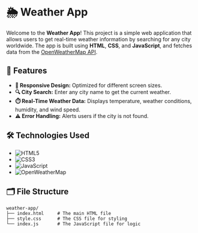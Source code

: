 # 🌦️ Weather App

Welcome to the **Weather App**! This project is a simple web application that allows users to get real-time weather information by searching for any city worldwide. The app is built using **HTML**, **CSS**, and **JavaScript**, and fetches data from the [OpenWeatherMap API](https://openweathermap.org/).

## 🌟 Features

- **📱 Responsive Design:** Optimized for different screen sizes.
- **🔍 City Search:** Enter any city name to get the current weather.
- **⏱️ Real-Time Weather Data:** Displays temperature, weather conditions, humidity, and wind speed.
- **⚠️ Error Handling:** Alerts users if the city is not found.

## 🛠️ Technologies Used

- ![HTML5](https://img.shields.io/badge/HTML5-E34F26?style=for-the-badge&logo=html5&logoColor=white)
- ![CSS3](https://img.shields.io/badge/CSS3-1572B6?style=for-the-badge&logo=css3&logoColor=white)
- ![JavaScript](https://img.shields.io/badge/JavaScript-F7DF1E?style=for-the-badge&logo=javascript&logoColor=black)
- ![OpenWeatherMap](https://img.shields.io/badge/OpenWeatherMap-FF8300?style=for-the-badge&logo=openweathermap&logoColor=white)

## 🗂️ File Structure

```plaintext
weather-app/
├── index.html     # The main HTML file
├── style.css      # The CSS file for styling
└── index.js       # The JavaScript file for logic
